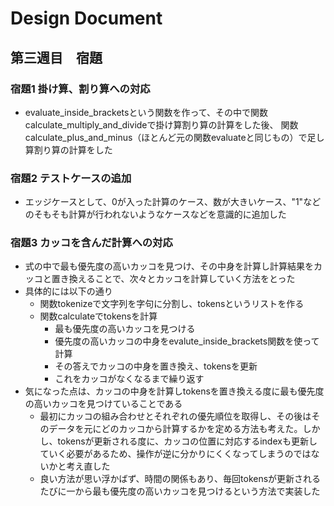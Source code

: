 # Design Document
## 第三週目　宿題

### 宿題1 掛け算、割り算への対応
- evaluate_inside_bracketsという関数を作って、その中で関数calculate_multiply_and_divideで掛け算割り算の計算をした後、
関数calculate_plus_and_minus（ほとんど元の関数evaluateと同じもの）で足し算割り算の計算をした

### 宿題2 テストケースの追加
- エッジケースとして、0が入った計算のケース、数が大きいケース、"1"などのそもそも計算が行われないようなケースなどを意識的に追加した

### 宿題3 カッコを含んだ計算への対応
- 式の中で最も優先度の高いカッコを見つけ、その中身を計算し計算結果をカッコと置き換えることで、次々とカッコを計算していく方法をとった
- 具体的には以下の通り
    - 関数tokenizeで文字列を字句に分割し、tokensというリストを作る
    - 関数calculateでtokensを計算
        - 最も優先度の高いカッコを見つける
        - 優先度の高いカッコの中身をevalute_inside_brackets関数を使って計算
        - その答えでカッコの中身を置き換え、tokensを更新
        - これをカッコがなくなるまで繰り返す
- 気になった点は、カッコの中身を計算しtokensを置き換える度に最も優先度の高いカッコを見つけていることである
    - 最初にカッコの組み合わせとそれぞれの優先順位を取得し、その後はそのデータを元にどのカッコから計算するかを定める方法も考えた。しかし、tokensが更新される度に、カッコの位置に対応するindexも更新していく必要があるため、操作が逆に分かりにくくなってしまうのではないかと考え直した
    - 良い方法が思い浮かばず、時間の関係もあり、毎回tokensが更新されるたびに一から最も優先度の高いカッコを見つけるという方法で実装した